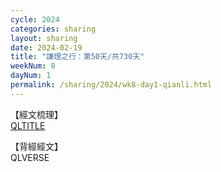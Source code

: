 ```yaml
---
cycle: 2024
categories: sharing
layout: sharing
date: 2024-02-19
title: "謙理之行：第50天/共730天"
weekNum: 8
dayNum: 1
permalink: /sharing/2024/wk8-day1-qianli.html
---
```

【經文梳理】  
[QLTITLE](QLLINK)

【背經經文】  
QLVERSE
